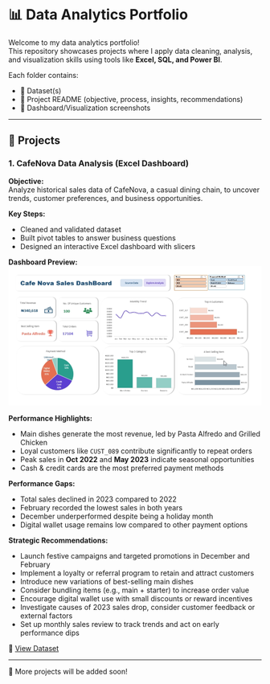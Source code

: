# 📊 Data Analytics Portfolio

Welcome to my data analytics portfolio!  
This repository showcases projects where I apply data cleaning, analysis, and visualization skills using tools like **Excel, SQL, and Power BI**.  

Each folder contains:  
- 📁 Dataset(s)  
- 📑 Project README (objective, process, insights, recommendations)  
- 📸 Dashboard/Visualization screenshots  

---

## 🔹 Projects

### 1. CafeNova Data Analysis (Excel Dashboard)
**Objective:**  
Analyze historical sales data of CafeNova, a casual dining chain, to uncover trends, customer preferences, and business opportunities.  

**Key Steps:**  
- Cleaned and validated dataset  
- Built pivot tables to answer business questions  
- Designed an interactive Excel dashboard with slicers  

**Dashboard Preview:**  
![CafeNova Dashboard](https://github.com/Melvi-kene/DATA-ANALYTICS-PORTFOLIO/blob/main/CafeNova/CAFENOVA/Dashboard%20Screenshot.png)

**Performance Highlights:**  
- Main dishes generate the most revenue, led by Pasta Alfredo and Grilled Chicken  
- Loyal customers like `CUST_089` contribute significantly to repeat orders  
- Peak sales in **Oct 2022** and **May 2023** indicate seasonal opportunities  
- Cash & credit cards are the most preferred payment methods  

**Performance Gaps:**  
- Total sales declined in 2023 compared to 2022  
- February recorded the lowest sales in both years  
- December underperformed despite being a holiday month  
- Digital wallet usage remains low compared to other payment options  

**Strategic Recommendations:**  
- Launch festive campaigns and targeted promotions in December and February  
- Implement a loyalty or referral program to retain and attract customers  
- Introduce new variations of best-selling main dishes  
- Consider bundling items (e.g., main + starter) to increase order value  
- Encourage digital wallet use with small discounts or reward incentives  
- Investigate causes of 2023 sales drop, consider customer feedback or external factors  
- Set up monthly sales review to track trends and act on early performance dips  

📂 [View Dataset](https://github.com/Melvi-kene/DATA-ANALYTICS-PORTFOLIO/blob/main/CafeNova/CAFENOVA/CAFENOVA_EKENE_OZ0BIALU_DASHBOARD.xlsx)  

---

🚀 More projects will be added soon!

